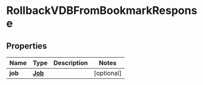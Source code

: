 

# RollbackVDBFromBookmarkResponse


## Properties

Name | Type | Description | Notes
------------ | ------------- | ------------- | -------------
**job** | [**Job**](Job.md) |  |  [optional]



